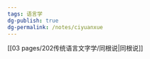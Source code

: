 ```yaml
---
tags: 语言学
dg-publish: true
dg-permalink: /notes/ciyuanxue
---
```


[[03 pages/202传统语言文字学/同根说\|同根说]]
